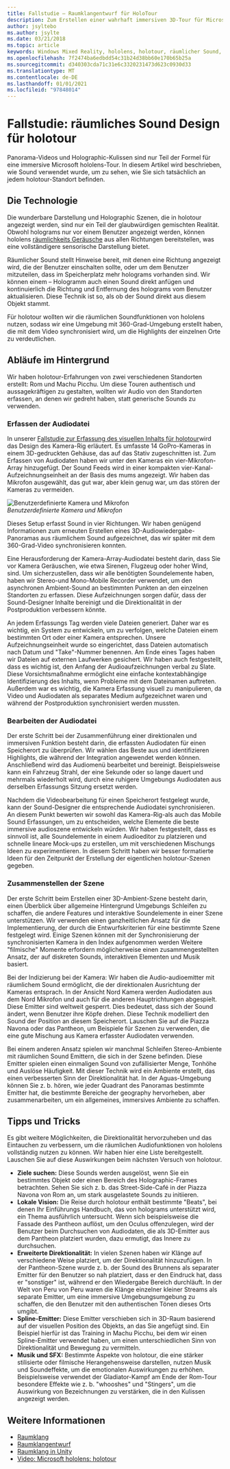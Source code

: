 ```yaml
---
title: Fallstudie – Raumklangentwurf für HoloTour
description: Zum Erstellen einer wahrhaft immersiven 3D-Tour für Microsoft hololens sind die Panorama Videos und Holographic-Kulissen nur Teil der Formel.
author: jsyltebo
ms.author: jsylte
ms.date: 03/21/2018
ms.topic: article
keywords: Windows Mixed Reality, hololens, holotour, räumlicher Sound, Fallstudie, Mixed Reality-Headset, Windows Mixed Reality-Headset, Virtual Reality-Headset, hololens, mrtk, Mixed Reality Toolkit, Audio
ms.openlocfilehash: 7f2474ba6edbdd54c31b24d38bb60e170b65b25a
ms.sourcegitcommit: d340303cda71c31e6c3320231473d623c0930d33
ms.translationtype: MT
ms.contentlocale: de-DE
ms.lasthandoff: 01/01/2021
ms.locfileid: "97848014"
---
```

# <a name="case-study-spatial-sound-design-for-holotour"></a>Fallstudie: räumliches Sound Design für holotour

Panorama-Videos und Holographic-Kulissen sind nur Teil der Formel für eine immersive Microsoft hololens-Tour. In diesem Artikel wird beschrieben, wie Sound verwendet wurde, um zu sehen, wie Sie sich tatsächlich an jedem holotour-Standort befinden.

## <a name="the-tech"></a>Die Technologie

Die wunderbare Darstellung und Holographic Szenen, die in holotour angezeigt werden, sind nur ein Teil der glaubwürdigen gemischten Realität. Obwohl holograms nur vor einem Benutzer angezeigt werden, können hololens [räumlichkeits Geräusche](spatial-sound.md) aus allen Richtungen bereitstellen, was eine vollständigere sensorische Darstellung bietet.

Räumlicher Sound stellt Hinweise bereit, mit denen eine Richtung angezeigt wird, die der Benutzer einschalten sollte, oder um dem Benutzer mitzuteilen, dass im Speicherplatz mehr holograms vorhanden sind. Wir können einem – Hologramm auch einen Sound direkt anfügen und kontinuierlich die Richtung und Entfernung des holograms vom Benutzer aktualisieren. Diese Technik ist so, als ob der Sound direkt aus diesem Objekt stammt.

Für holotour wollten wir die räumlichen Soundfunktionen von hololens nutzen, sodass wir eine Umgebung mit 360-Grad-Umgebung erstellt haben, die mit dem Video synchronisiert wird, um die Highlights der einzelnen Orte zu verdeutlichen.

## <a name="behind-the-scenes"></a>Abläufe im Hintergrund

Wir haben holotour-Erfahrungen von zwei verschiedenen Standorten erstellt: Rom und Machu Picchu. Um diese Touren authentisch und aussagekräftigen zu gestalten, wollten wir Audio von den Standorten erfassen, an denen wir gedreht haben, statt generische Sounds zu verwenden.

### <a name="capturing-the-audio"></a>Erfassen der Audiodatei

In unserer [Fallstudie zur Erfassung des visuellen Inhalts für holotour](../out-of-scope/case-study-capturing-and-creating-content-for-holotour.md)wird das Design des Kamera-Rig erläutert. Es umfasste 14 GoPro-Kameras in einem 3D-gedruckten Gehäuse, das auf das Stativ zugeschnitten ist. Zum Erfassen von Audiodaten haben wir unter den Kameras ein vier-Mikrofon-Array hinzugefügt. Der Sound Feeds wird in einer kompakten vier-Kanal-Aufzeichnungseinheit an der Basis des mums angezeigt. Wir haben das Mikrofon ausgewählt, das gut war, aber klein genug war, um das stören der Kameras zu vermeiden.

![Benutzerdefinierte Kamera und Mikrofon](images/camera-rig-microphones-300px.png)<br>
*Benutzerdefinierte Kamera und Mikrofon*

Dieses Setup erfasst Sound in vier Richtungen. Wir haben genügend Informationen zum erneuten Erstellen eines 3D-Audiowiedergabe-Panoramas aus räumlichem Sound aufgezeichnet, das wir später mit dem 360-Grad-Video synchronisieren konnten.

Eine Herausforderung der Kamera-Array-Audiodatei besteht darin, dass Sie vor Kamera Geräuschen, wie etwa Sirenen, Flugzeug oder hoher Wind, sind. Um sicherzustellen, dass wir alle benötigten Soundelemente haben, haben wir Stereo-und Mono-Mobile Recorder verwendet, um den asynchronen Ambient-Sound an bestimmten Punkten an den einzelnen Standorten zu erfassen. Diese Aufzeichnungen sorgen dafür, dass der Sound-Designer Inhalte bereinigt und die Direktionalität in der Postproduktion verbessern könnte.

An jedem Erfassungs Tag werden viele Dateien generiert. Daher war es wichtig, ein System zu entwickeln, um zu verfolgen, welche Dateien einem bestimmten Ort oder einer Kamera entsprechen. Unsere Aufzeichnungseinheit wurde so eingerichtet, dass Dateien automatisch nach Datum und "Take"-Nummer benennen. Am Ende eines Tages haben wir Dateien auf externen Laufwerken gesichert. Wir haben auch festgestellt, dass es wichtig ist, den Anfang der Audioaufzeichnungen verbal zu Slate. Diese Vorsichtsmaßnahme ermöglicht eine einfache kontextabhängige Identifizierung des Inhalts, wenn Probleme mit dem Dateinamen auftreten. Außerdem war es wichtig, die Kamera Erfassung visuell zu manipulieren, da Video und Audiodaten als separates Medium aufgezeichnet waren und während der Postproduktion synchronisiert werden mussten.

### <a name="editing-the-audio"></a>Bearbeiten der Audiodatei

Der erste Schritt bei der Zusammenführung einer direktionalen und immersiven Funktion besteht darin, die erfassten Audiodaten für einen Speicherort zu überprüfen. Wir wählen das Beste aus und identifizieren Highlights, die während der Integration angewendet werden können. Anschließend wird das Audiomenü bearbeitet und bereinigt. Beispielsweise kann ein Fahrzeug Strahl, der eine Sekunde oder so lange dauert und mehrmals wiederholt wird, durch eine ruhigere Umgebungs Audiodaten aus derselben Erfassungs Sitzung ersetzt werden.

Nachdem die Videobearbeitung für einen Speicherort festgelegt wurde, kann der Sound-Designer die entsprechende Audiodatei synchronisieren. An diesem Punkt bewerten wir sowohl das Kamera-Rig-als auch das Mobile Sound Erfassungen, um zu entscheiden, welche Elemente die beste immersive audioszene entwickeln würden. Wir haben festgestellt, dass es sinnvoll ist, alle Soundelemente in einem Audioeditor zu platzieren und schnelle lineare Mock-ups zu erstellen, um mit verschiedenen Mischungs Ideen zu experimentieren. In diesem Schritt haben wir besser formatierte Ideen für den Zeitpunkt der Erstellung der eigentlichen holotour-Szenen gegeben.

### <a name="assembling-the-scene"></a>Zusammenstellen der Szene

Der erste Schritt beim Erstellen einer 3D-Ambient-Szene besteht darin, einen Überblick über allgemeine Hintergrund Umgebungs Schleifen zu schaffen, die andere Features und interaktive Soundelemente in einer Szene unterstützen. Wir verwenden einen ganzheitlichen Ansatz für die Implementierung, der durch die Entwurfskriterien für eine bestimmte Szene festgelegt wird. Einige Szenen können mit der Synchronisierung der synchronisierten Kamera in den Index aufgenommen werden Weitere "filmische" Momente erfordern möglicherweise einen zusammengestellten Ansatz, der auf diskreten Sounds, interaktiven Elementen und Musik basiert.

Bei der Indizierung bei der Kamera: Wir haben die Audio-audioemitter mit räumlichem Sound ermöglicht, die der direktionalen Ausrichtung der Kameras entsprach. In der Ansicht Nord Kamera werden Audiodaten aus dem Nord Mikrofon und auch für die anderen Hauptrichtungen abgespielt. Diese Emitter sind weltweit gesperrt. Dies bedeutet, dass sich der Sound ändert, wenn Benutzer ihre Köpfe drehen. Diese Technik modelliert den Sound der Position an diesem Speicherort. Lauschen Sie auf die Piazza Navona oder das Pantheon, um Beispiele für Szenen zu verwenden, die eine gute Mischung aus Kamera erfasster Audiodaten verwenden.

Bei einem anderen Ansatz spielen wir manchmal Schleifen Stereo-Ambiente mit räumlichen Sound Emittern, die sich in der Szene befinden. Diese Emitter spielen einen einmaligen Sound von zufällisierter Menge, Tonhöhe und Auslöse Häufigkeit. Mit dieser Technik wird ein Ambiente erstellt, das einen verbesserten Sinn der Direktionalität hat. In der Aguas-Umgebung können Sie z. b. hören, wie jeder Quadrant des Panoramas bestimmte Emitter hat, die bestimmte Bereiche der geography hervorheben, aber zusammenarbeiten, um ein allgemeines, immersives Ambiente zu schaffen.

## <a name="tips-and-tricks"></a>Tipps und Tricks

Es gibt weitere Möglichkeiten, die Direktionalität hervorzuheben und das Eintauchen zu verbessern, um die räumlichen Audiofunktionen von hololens vollständig nutzen zu können. Wir haben hier eine Liste bereitgestellt. Lauschen Sie auf diese Auswirkungen beim nächsten Versuch von holotour.
* **Ziele suchen:** Diese Sounds werden ausgelöst, wenn Sie ein bestimmtes Objekt oder einen Bereich des Holographic-Frames betrachten. Sehen Sie sich z. b. das Street-Side-Café in der Piazza Navona von Rom an, um stark ausgelastete Sounds zu initiieren.
* **Lokale Vision:** Die Reise durch holotour enthält bestimmte "Beats", bei denen Ihr Einführungs Handbuch, das von holograms unterstützt wird, ein Thema ausführlich untersucht. Wenn sich beispielsweise die Fassade des Pantheon auflöst, um den Oculus offenzulegen, wird der Benutzer beim Durchsuchen von Audiodaten, die als 3D-Emitter aus dem Pantheon platziert wurden, dazu ermutigt, das Innere zu durchsuchen.
* **Erweiterte Direktionalität:** In vielen Szenen haben wir Klänge auf verschiedene Weise platziert, um der Direktionalität hinzuzufügen. In der Pantheon-Szene wurde z. b. der Sound des Brunnens als separater Emitter für den Benutzer so nah platziert, dass er den Eindruck hat, dass er "sonstiger" ist, während er den Wiedergabe Bereich durchläuft. In der Welt von Peru von Peru waren die Klänge einzelner kleiner Streams als separate Emitter, um eine immersive Umgebungsumgebung zu schaffen, die den Benutzer mit den authentischen Tönen dieses Orts umgibt.
* **Spline-Emitter:** Diese Emitter verschieben sich in 3D-Raum basierend auf der visuellen Position des Objekts, an das Sie angefügt sind. Ein Beispiel hierfür ist das Training in Machu Picchu, bei dem wir einen Spline-Emitter verwendet haben, um einen unterschiedlichen Sinn von Direktionalität und Bewegung zu vermitteln.
* **Musik und SFX:** Bestimmte Aspekte von holotour, die eine stärker stilisierte oder filmische Herangehensweise darstellen, nutzen Musik und Soundeffekte, um die emotionalen Auswirkungen zu erhöhen. Beispielsweise verwendet der Gladiator-Kampf am Ende der Rom-Tour besondere Effekte wie z. b. "whooshes" und "Stingers", um die Auswirkung von Bezeichnungen zu verstärken, die in den Kulissen angezeigt werden.

## <a name="see-also"></a>Weitere Informationen

* [Raumklang](spatial-sound.md)
* [Raumklangentwurf](spatial-sound-design.md)
* [Raumklang in Unity](../develop/unity/spatial-sound-in-unity.md)
* [Video: Microsoft hololens: holotour](https://www.youtube.com/watch?v=pLd9WPlaMpY)
